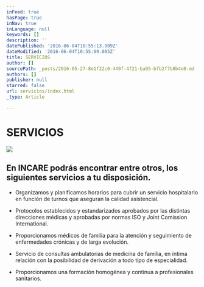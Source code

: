 ```yaml
---
inFeed: true
hasPage: true
inNav: true
inLanguage: null
keywords: []
description: ''
datePublished: '2016-06-04T10:55:13.909Z'
dateModified: '2016-06-04T10:55:09.005Z'
title: SERVICIOS
author: []
sourcePath: _posts/2016-05-27-8e1f22c0-449f-4f21-ba95-bfb2f7b8b4e0.md
authors: []
publisher: null
starred: false
url: servicios/index.html
_type: Article

---
```

# SERVICIOS
![](https://the-grid-user-content.s3-us-west-2.amazonaws.com/934a8506-6e5b-475b-a8e3-32fb57864881.jpg)

## En INCARE podrás encontrar entre otros, los siguientes servicios a tu disposición. 

* Organizamos y planificamos horarios para cubrir un servicio hospitalario en función de turnos que aseguran la calidad asistencial.

* Protocolos establecidos y estandarizados aprobados por las distintas direcciones médicas y aprobadas por normas ISO y Joint Comission International.

* Proporcionamos médicos de familia para la atención y seguimiento de enfermedades crónicas y de larga evolución.

* Servicio de consultas ambulatorias de medicina de familia, en íntima relación con la posibilidad de derivación a todo tipo de especialidad.

* Proporcionamos una formación homogénea y continua a profesionales sanitarios.